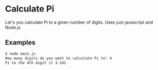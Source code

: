 # Calculate Pi
Let's you calculate Pi to a given number of digits. Uses just javascript and Node.js

## Examples
```bash
$ node main.js
How many digits do you want to calculate Pi to? 4
Pi to the 4th digit it 3.141


```